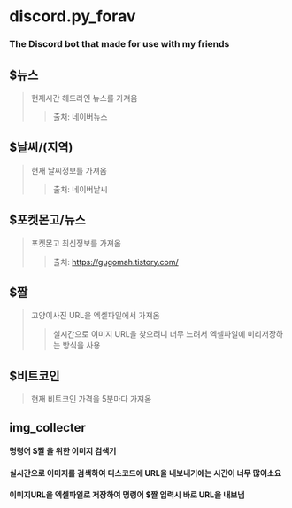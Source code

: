 # discord.py_forav

### The Discord bot that made for use with my friends

## $뉴스

> 현재시간 헤드라인 뉴스를 가져옴
>
> > 출처: 네이버뉴스

## $날씨/(지역)

> 현재 날씨정보를 가져옴
>
> > 출처: 네이버날씨

## $포켓몬고/뉴스

> 포켓몬고 최신정보를 가져옴
>
> > 출처: https://gugomah.tistory.com/

## $짤

> 고양이사진 URL을 엑셀파일에서 가져옴
>
> > 실시간으로 이미지 URL을 찾으려니 너무 느려서 엑셀파일에 미리저장하는 방식을 사용

## $비트코인

> 현재 비트코인 가격을 5분마다 가져옴

## img_collecter

#### 명령어 $짤 을 위한 이미지 검색기

#### 실시간으로 이미지를 검색하여 디스코드에 URL을 내보내기에는 시간이 너무 많이소요

#### 이미지URL을 엑셀파일로 저장하여 명령어 $짤 입력시 바로 URL을 내보냄
